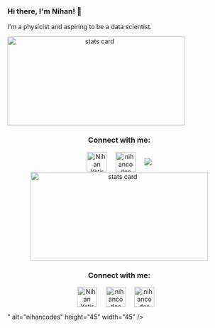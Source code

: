 ### Hi there, I'm Nihan! 👋
I'm a physicist and aspiring to be a data scientist. 

<a align= "center" href="https://github.com/nihanyatir">
  <img alt= "stats card" height="200px" width="400" src="https://github-readme-stats.vercel.app/api?username=nihanyatir&theme=cobalt&show_icons=true&count_private=true&hide=stars,prs,issues,contribs" />  
</a>

<h3 align="center">Connect with me:</h3>
<p align="center">
<a href="https://www.linkedin.com/in/nihanyatir/" target="blank"><img align="center" src="https://pics.freeicons.io/uploads/icons/png/16090541531530099327-512.png" alt="Nihan Yatir" height="45" width="45" /></a>&nbsp;&nbsp;&nbsp;&nbsp;
</a>
<a href="https://twitter.com/nihancodes" target="blank"><img align="center" src="https://pics.freeicons.io/uploads/icons/png/5959933821530099343-512.png" alt="nihancodes" height="45" width="45" /></a> &nbsp;&nbsp;&nbsp;
<a href="https://nihancodes.com/" target="blank"><img align="center" src="### Hi there, I'm Nihan! 👋
I'm a physicist and aspiring to be a data scientist. 

<a align= "center" href="https://github.com/nihanyatir">
  <img alt= "stats card" height="200px" width="400" src="https://github-readme-stats.vercel.app/api?username=nihanyatir&theme=cobalt&show_icons=true&count_private=true&hide=stars,prs,issues,contribs" />  
</a>

<h3 align="center">Connect with me:</h3>
<p align="center">
<a href="https://www.linkedin.com/in/nihanyatir/" target="blank"><img align="center" src="https://pics.freeicons.io/uploads/icons/png/16090541531530099327-512.png" alt="Nihan Yatir" height="45" width="45" /></a>&nbsp;&nbsp;&nbsp;&nbsp;
</a>
<a href="https://twitter.com/nihancodes" target="blank"><img align="center" src="https://pics.freeicons.io/uploads/icons/png/5959933821530099343-512.png" alt="nihancodes" height="45" width="45" /></a> &nbsp;&nbsp;&nbsp;
<a href="https://nihancodes.com/" target="blank"><img align="center" src="https://pics.freeicons.io/uploads/icons/png/1803804771639199099-512.png" alt="nihancodes" height="45" width="45" /></a> &nbsp;&nbsp;&nbsp;
</p>

<!--
**nihanyatir/nihanyatir** is a ✨ _special_ ✨ repository because its `README.md` (this file) appears on your GitHub profile.

Here are some ideas to get you started:

- 🔭 I’m currently working on ...
- 🌱 I’m currently learning ...
- 👯 I’m looking to collaborate on ...
- 🤔 I’m looking for help with ...
- 💬 Ask me about ...
- 📫 How to reach me: ...
- 😄 Pronouns: ...
- ⚡ Fun fact: ...
-->" alt="nihancodes" height="45" width="45" /></a> &nbsp;&nbsp;&nbsp;
</p>

<!--
**nihanyatir/nihanyatir** is a ✨ _special_ ✨ repository because its `README.md` (this file) appears on your GitHub profile.

Here are some ideas to get you started:

- 🔭 I’m currently working on ...
- 🌱 I’m currently learning ...
- 👯 I’m looking to collaborate on ...
- 🤔 I’m looking for help with ...
- 💬 Ask me about ...
- 📫 How to reach me: ...
- 😄 Pronouns: ...
- ⚡ Fun fact: ...
-->
